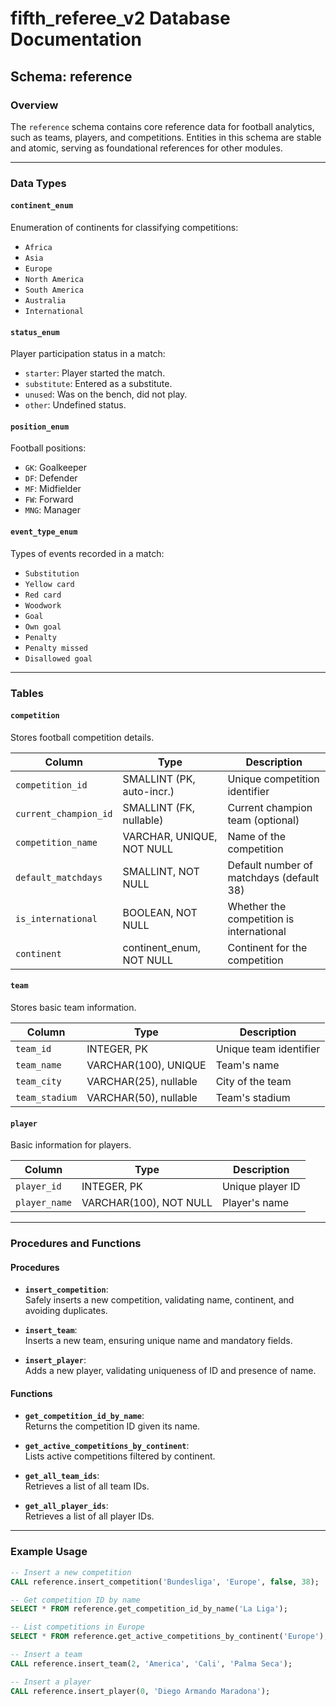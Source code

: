 # fifth_referee_v2 Database Documentation

## Schema: reference

### Overview
The `reference` schema contains core reference data for football analytics, such as teams, players, and competitions. Entities in this schema are stable and atomic, serving as foundational references for other modules.

---

### Data Types

#### `continent_enum`
Enumeration of continents for classifying competitions:
- `Africa`
- `Asia`
- `Europe`
- `North America`
- `South America`
- `Australia`
- `International`

#### `status_enum`
Player participation status in a match:
- `starter`: Player started the match.
- `substitute`: Entered as a substitute.
- `unused`: Was on the bench, did not play.
- `other`: Undefined status.

#### `position_enum`
Football positions:
- `GK`: Goalkeeper
- `DF`: Defender
- `MF`: Midfielder
- `FW`: Forward
- `MNG`: Manager

#### `event_type_enum`
Types of events recorded in a match:
- `Substitution`
- `Yellow card`
- `Red card`
- `Woodwork`
- `Goal`
- `Own goal`
- `Penalty`
- `Penalty missed`
- `Disallowed goal`

---

### Tables

#### `competition`
Stores football competition details.

| Column               | Type                       | Description                            |
|----------------------|---------------------------|----------------------------------------|
| `competition_id`     | SMALLINT (PK, auto-incr.) | Unique competition identifier          |
| `current_champion_id`| SMALLINT (FK, nullable)   | Current champion team (optional)       |
| `competition_name`   | VARCHAR, UNIQUE, NOT NULL | Name of the competition                |
| `default_matchdays`  | SMALLINT, NOT NULL        | Default number of matchdays (default 38)|
| `is_international`   | BOOLEAN, NOT NULL         | Whether the competition is international|
| `continent`          | continent_enum, NOT NULL  | Continent for the competition          |

#### `team`
Stores basic team information.

| Column         | Type                    | Description                 |
|----------------|------------------------|-----------------------------|
| `team_id`      | INTEGER, PK            | Unique team identifier      |
| `team_name`    | VARCHAR(100), UNIQUE   | Team's name                 |
| `team_city`    | VARCHAR(25), nullable  | City of the team            |
| `team_stadium` | VARCHAR(50), nullable  | Team's stadium              |

#### `player`
Basic information for players.

| Column        | Type                | Description          |
|---------------|--------------------|----------------------|
| `player_id`   | INTEGER, PK        | Unique player ID     |
| `player_name` | VARCHAR(100), NOT NULL | Player's name    |

---

### Procedures and Functions

#### Procedures

- **`insert_competition`**:  
  Safely inserts a new competition, validating name, continent, and avoiding duplicates.

- **`insert_team`**:  
  Inserts a new team, ensuring unique name and mandatory fields.

- **`insert_player`**:  
  Adds a new player, validating uniqueness of ID and presence of name.

#### Functions

- **`get_competition_id_by_name`**:  
  Returns the competition ID given its name.

- **`get_active_competitions_by_continent`**:  
  Lists active competitions filtered by continent.

- **`get_all_team_ids`**:  
  Retrieves a list of all team IDs.

- **`get_all_player_ids`**:  
  Retrieves a list of all player IDs.

---

### Example Usage

```sql
-- Insert a new competition
CALL reference.insert_competition('Bundesliga', 'Europe', false, 38);

-- Get competition ID by name
SELECT * FROM reference.get_competition_id_by_name('La Liga');

-- List competitions in Europe
SELECT * FROM reference.get_active_competitions_by_continent('Europe');

-- Insert a team
CALL reference.insert_team(2, 'America', 'Cali', 'Palma Seca');

-- Insert a player
CALL reference.insert_player(0, 'Diego Armando Maradona');
